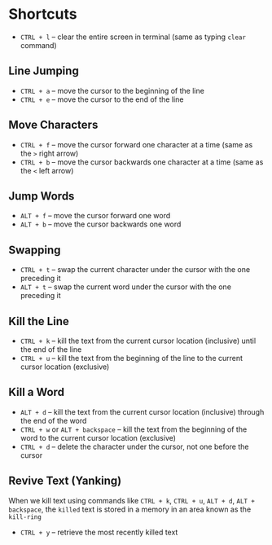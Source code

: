 # Shortcuts

- `CTRL + l` – clear the entire screen in terminal (same as typing `clear` command)

## Line Jumping

- `CTRL + a` – move the cursor to the beginning of the line
- `CTRL + e` – move the cursor to the end of the line

## Move Characters

- `CTRL + f` – move the cursor forward one character at a time (same as the `>` right arrow)
- `CTRL + b` – move the cursor backwards one character at a time (same as the `<` left arrow)

## Jump Words

- `ALT + f` – move the cursor forward one word
- `ALT + b` – move the cursor backwards one word

## Swapping

- `CTRL + t` – swap the current character under the cursor with the one preceding it
- `ALT + t` – swap the current word under the cursor with the one preceding it

## Kill the Line

- `CTRL + k` – kill the text from the current cursor location (inclusive) until the end of the line
- `CTRL + u` – kill the text from the beginning of the line to the current cursor location (exclusive)

## Kill a Word

- `ALT + d` – kill the text from the current cursor location (inclusive) through the end of the word
- `CTRL + w` or `ALT + backspace` – kill the text from the beginning of the word to the current cursor location (exclusive)
- `CTRL + d` – delete the character under the cursor, not one before the cursor

## Revive Text (Yanking)

When we kill text using commands like `CTRL + k`, `CTRL + u`, `ALT + d`, `ALT + backspace`, the `killed` text is stored in a memory in an area known as the `kill-ring`

- `CTRL + y` – retrieve the most recently killed text
